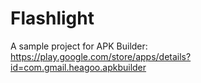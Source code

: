# Flashlight
A sample project for APK Builder: https://play.google.com/store/apps/details?id=com.gmail.heagoo.apkbuilder
